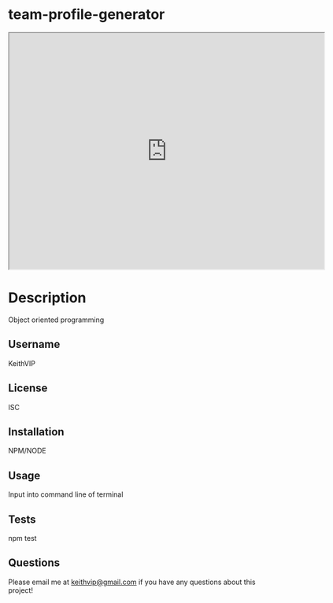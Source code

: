   # team-profile-generator

<iframe src="https://drive.google.com/file/d/1lv6pImnVShTL5KuA-MT6FxZxyhsOJwEZ/preview" width="640" height="480"></iframe>

  # Description
  
  Object oriented programming


  ## Username

  KeithVIP
   
  ## License
  
  ISC

 
  ## Installation

  NPM/NODE

  ## Usage

  Input into command line of terminal

  ## Tests

  npm test

  ## Questions
  Please email me at keithvip@gmail.com if you have any questions about this project!
  
